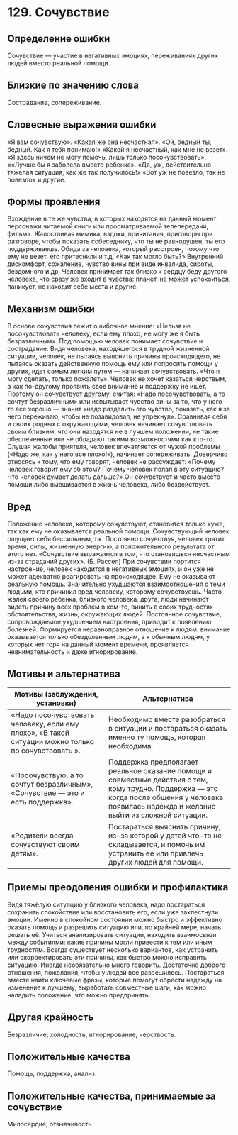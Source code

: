﻿# 129. Сочувствие

## Определение ошибки
Сочувствие — участие в негативных эмоциях, переживаниях других людей вместо реальной помощи.

## Близкие по значению слова
Сострадание, сопереживание.

## Словесные выражения ошибки
«Я вам сочувствую».
«Какая же она несчастная».
«Ой, бедный ты, бедный. Как я тебя понимаю!»
«Какой я несчастный, как мне не везет».
«Я здесь ничем не могу помочь, лишь только посочувствовать».
««Лучше бы я заболела вместо ребенка».
«Да, уж, действительно тяжелая ситуация, как же так получилось!»
«Вот уж не повезло, так не повезло» и другие.

## Формы проявления
Вхождение в те же чувства, в которых находятся на данный момент персонажи читаемой книги или просматриваемой телепередачи, фильма.
Жалостливая мимика, вздохи, причитания, приговоры при разговоре, чтобы показать собеседнику, что ты не равнодушен, ты его поддерживаешь.
Обида за человека, который расстроен, потому что ему не везет, его притеснили и т.д. «Как так могло быть?»
Внутренний дискомфорт, сожаление, чувство вины при виде инвалида, сироты, бездомного и др.
Человек принимает так близко к сердцу беду другого человека, что сразу же входит в чувства: плачет, не может успокоиться, паникует, не находит себе места и другие.
## Механизм ошибки
В основе сочувствия лежит ошибочное мнение: «Нельзя не посочувствовать человеку, если ему плохо; не могу же я быть безразличным». Под помощью человек понимает сочувствие и сострадание.
Видя человека, находящегося в трудной жизненной ситуации, человек, не пытаясь выяснить причины происходящего, не пытаясь оказать действенную помощь ему или попросить помощи у других, идет самым легким путем — начинает сочувствовать. «Что я могу сделать, только пожалеть».
Человек не хочет казаться черствым, а как по-другому проявить свое внимание и поддержку не ищет. Поэтому он сочувствует другому, считая: «Надо посочувствовать, а то сочтут безразличным» или испытывает чувство вины за то, что у него-то все хорошо — значит «надо разделить его чувство, показать, как я за него переживаю, чтобы не позавидовал, не упрекнул».
Сравнивая себя и своих родных с окружающими, человек начинает сочувствовать своим близким, что они находятся не в лучшем положении, не такие обеспеченные или не обладают такими возможностями как кто-то.
Слушая жалобы приятеля, человек впечатляется от чужой проблемы («Надо же, как у него все плохо!»), начинает сопереживать.
Доверчиво относясь к тому, что ему говорят, человек не рассуждает: «Почему человек говорит ему об этом? Почему человек попал в эту ситуацию? Что человек думает делать дальше?» Он сочувствует и часто вместо помощи либо вмешивается в жизнь человека, либо бездействует.

## Вред
Положение человека, которому сочувствуют, становится только хуже, так как ему не оказывается реальной помощи. Сочувствующий человек ощущает себя бессильным, т.к. Постоянно сочувствуя, человек тратит время, силы, жизненную энергию, а положительного результата от этого нет.
«Сочувствие выражается в том, что становишься несчастным из-за страданий других». (Б. Рассел)
При сочувствии портится настроение, человек находится в негативных эмоциях, и он уже не может адекватно реагировать на происходящее. Ему не оказывают реальную помощь.
Значительно ухудшаются взаимоотношения с теми людьми, кто причинил вред человеку, которому сочувствуешь.
Часто жалея своего ребенка, близкого человека, друга, люди начинают видеть причину всех проблем в ком-то, винить в своих трудностях обстоятельства, жизнь, окружающих людей.
Постоянное сочувствие, сопровождаемое ухудшением настроения, приводит к появлению болезней.
Формируется неравноправное отношение к людям: внимание оказывается только обездоленным людям, а к обычным людям, у которых нет горя на данный момент времени, проявляется невнимательность и даже игнорирование.

## Мотивы и альтернатива
Мотивы (заблуждения, установки) | Альтернатива
---|---
«Надо посочувствовать человеку, если ему плохо», «В такой ситуации можно только по сочувствовать ».	| Необходимо вместе разобраться в ситуации и постараться оказать именно ту помощь, которая необходима.
«Посочувствую, а то сочтут безразличным», «Сочувствие — это и есть поддержка».	| Поддержка предполагает реальное оказание помощи и совместные действия с тем, кому трудно. Поддержка — это когда после общения у человека появилась надежда и желание выйти из сложной ситуации.
«Родители всегда сочувствуют своим детям».	| Постараться выяснить причину, из-за которой у детей что-то не складывается, и помочь им устранить ее или привлечь других людей для помощи.

## Приемы преодоления ошибки и профилактика
Видя тяжёлую ситуацию у близкого человека, надо постараться сохранить спокойствие или восстановить его, если уже захлестнули эмоции. Именно в спокойном состоянии можно быстро и эффективно оказать помощь и разрешить ситуацию или, по крайней мере, начать решать её.
Учиться анализировать ситуации, находить взаимосвязи между событиями: какие причины могли привести к тем или иным трудностям. Всегда существует несколько вариантов, как устранить или скорректировать эти причины, как быстро можно исправить ситуацию.
Иногда необязательно много говорить. Достаточно доброго отношения, пожелания, чтобы у людей все разрешилось.
Постараться вместе найти ключевые фразы, которые помогут обрести надежду на изменение к лучшему, выработать совместные шаги, как можно наладить положение, что можно предпринять.

## Другая крайность
Безразличие, холодность, игнорирование, черствость.

## Положительные качества
Помощь, поддержка, анализ.

## Положительные качества, принимаемые за сочувствие
Милосердие, отзывчивость.
 
